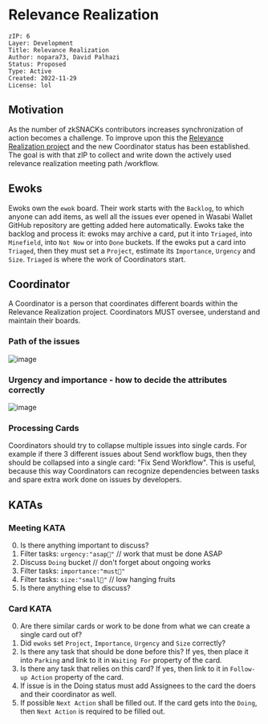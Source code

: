 # Relevance Realization

```
zIP: 6
Layer: Development
Title: Relevance Realization
Author: nopara73, David Palhazi
Status: Proposed
Type: Active
Created: 2022-11-29
License: lol
```

## Motivation
As the number of zkSNACKs contributors increases synchronization of action becomes a challenge. To improve upon this the [Relevance Realization project](https://github.com/orgs/zkSNACKs/projects/18) and the new Coordinator status has been established.
The goal is with that zIP to collect and write down the actively used relevance realization meeting path /workflow.

  

## Ewoks
Ewoks own the `ewok` board. Their work starts with the `Backlog`, to which anyone can add items, as well all the issues ever opened in Wasabi Wallet GitHub repository are getting added here automatically.
Ewoks take the backlog and process it: ewoks may archive a card, put it into `Triaged`, into `Minefield`, into `Not Now` or into `Done` buckets.
If the ewoks put a card into `Triaged`, then they must set a `Project`, estimate its `Importance`, `Urgency` and `Size`.
`Triaged` is where the work of Coordinators start.

## Coordinator
A Coordinator is a person that coordinates different boards within the Relevance Realization project. Coordinators MUST oversee, understand and maintain their boards.

### Path of the issues
![image](https://user-images.githubusercontent.com/119300488/204535610-31342862-343b-4591-bf58-9a0e6a0a9943.png)

### Urgency and importance - how to decide the attributes correctly
![image](https://user-images.githubusercontent.com/119300488/204541958-3518d232-a9f0-414a-bd20-f5685a0ac308.png)

 

### Processing Cards

Coordinators should try to collapse multiple issues into single cards. For example if there 3 different issues about Send workflow bugs, then they should be collapsed into a single card: "Fix Send Workflow". This is useful, because this way Coordinators can recognize dependencies between tasks and spare extra work done on issues by developers.

## KATAs

### Meeting KATA

0. Is there anything important to discuss?
0. Filter tasks: `urgency:"asap💚"` // work that must be done ASAP
0. Discuss `Doing` bucket // don't forget about ongoing works
0. Filter tasks: `importance:"must💚"`
0. Filter tasks: `size:"small💚"` // low hanging fruits
0. Is there anything else to discuss?


### Card KATA

0. Are there similar cards or work to be done from what we can create a single card out of?
0. Did `ewoks` set `Project`, `Importance`, `Urgency` and `Size` correctly?
0. Is there any task that should be done before this? If yes, then place it into `Parking` and link to it in `Waiting For` property of the card.
0. Is there any task that relies on this card? If yes, then link to it in `Follow-up Action` property of the card.
0. If issue is in the Doing status must add Assignees to the card the doers and their coordinator as well.   
0. If possible `Next Action` shall be filled out. If the card gets into the `Doing`, then `Next Action` is required to be filled out.

